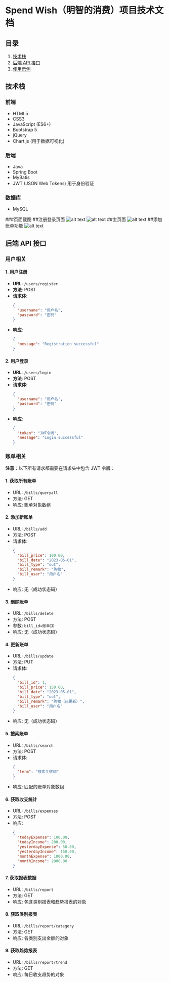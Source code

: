 # Spend Wish（明智的消费）项目技术文档

## 目录
1. [技术栈](#技术栈)
2. [后端 API 接口](#后端-api-接口)
3. [使用示例](#使用示例)

## 技术栈

### 前端
- HTML5
- CSS3
- JavaScript (ES6+)
- Bootstrap 5
- jQuery
- Chart.js (用于数据可视化)

### 后端
- Java
- Spring Boot
- MyBatis
- JWT (JSON Web Tokens) 用于身份验证

### 数据库
- MySQL

###页面截图
##注册登录页面
![alt text](image.png)
![alt text](image-1.png)
##主页面
![alt text](image-2.png)
##添加账单功能
![alt text](image-3.png)
## 后端 API 接口

### 用户相关

#### 1. 用户注册
- **URL**: `/users/register`
- **方法**: POST
- **请求体**:
  ```json
  {
    "username": "用户名",
    "password": "密码"
  }
  ```
- **响应**:
  ```json
  {
    "message": "Registration successful"
  }
  ```

#### 2. 用户登录
- **URL**: `/users/login`
- **方法**: POST
- **请求体**:
  ```json
  {
    "username": "用户名",
    "password": "密码"
  }
  ```
- **响应**:
  ```json
  {
    "token": "JWT令牌",
    "message": "Login successful"
  }
  ```

### 账单相关

**注意**：以下所有请求都需要在请求头中包含 JWT 令牌：

#### 1. 获取所有账单
- URL: `/bills/queryall`
- 方法: GET
- 响应: 账单对象数组

#### 2. 添加新账单
- URL: `/bills/add`
- 方法: POST
- 请求体:
  ```json
  {
    "bill_price": 100.00,
    "bill_date": "2023-05-01",
    "bill_type": "out",
    "bill_remark": "购物",
    "bill_user": "用户名"
  }
  ```
- 响应: 无（成功状态码）

#### 3. 删除账单
- URL: `/bills/delete`
- 方法: POST
- 参数: `bill_id=账单ID`
- 响应: 无（成功状态码）

#### 4. 更新账单
- URL: `/bills/update`
- 方法: PUT
- 请求体:
  ```json
  {
    "bill_id": 1,
    "bill_price": 150.00,
    "bill_date": "2023-05-01",
    "bill_type": "out",
    "bill_remark": "购物（已更新）",
    "bill_user": "用户名"
  }
  ```
- 响应: 无（成功状态码）

#### 5. 搜索账单
- URL: `/bills/search`
- 方法: POST
- 请求体:
  ```json
  {
    "term": "搜索关键词"
  }
  ```
- 响应: 匹配的账单对象数组

#### 6. 获取收支统计
- URL: `/bills/expenses`
- 方法: POST
- 响应:
  ```json
  {
    "todayExpense": 100.00,
    "todayIncome": 200.00,
    "yesterdayExpense": 50.00,
    "yesterdayIncome": 150.00,
    "monthExpense": 1000.00,
    "monthIncome": 2000.00
  }
  ```

#### 7. 获取报表数据
- URL: `/bills/report`
- 方法: GET
- 响应: 包含类别报表和趋势报表的对象

#### 8. 获取类别报表
- URL: `/bills/report/category`
- 方法: GET
- 响应: 各类别支出金额的对象

#### 9. 获取趋势报表
- URL: `/bills/report/trend`
- 方法: GET
- 响应: 每日收支趋势的对象
